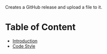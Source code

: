 Creates a GitHub release and upload a file to it.

# Table of Content

* [Introduction](./INTRODUCTION.md)
* [Code Style](./CODESTYLE.md)

